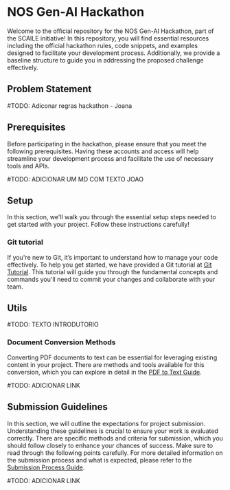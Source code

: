 # NOS Gen-AI Hackathon

Welcome to the official repository for the NOS Gen-AI Hackathon, part of the SCAILE initiative! In this repository, you will find essential resources including the official hackathon rules, code snippets, and examples designed to facilitate your development process. Additionally, we provide a baseline structure to guide you in addressing the proposed challenge effectively.

## Problem Statement

#TODO: Adiconar regras hackathon - Joana

## Prerequisites
Before participating in the hackathon, please ensure that you meet the following prerequisites. Having these accounts and access will help streamline your development process and facilitate the use of necessary tools and APIs. 

#TODO: ADICIONAR UM MD COM TEXTO JOAO

## Setup
In this section, we'll walk you through the essential setup steps needed to get started with your project. Follow these instructions carefully!

### Git tutorial

If you're new to Git, it’s important to understand how to manage your code effectively. To help you get started, we have provided a Git tutorial at [Git Tutorial](/nfs/backup/wb_crm/antemartins/gen_ai_hackthon/nos-gen-ai-hackathon/tutorials/git_tutorial.md). This tutorial will guide you through the fundamental concepts and commands you'll need to commit your changes and collaborate with your team.


## Utils

#TODO: TEXTO INTRODUTORIO

### Document Conversion Methods

Converting PDF documents to text can be essential for leveraging existing content in your project. There are methods and tools available for this conversion, which you can explore in detail in the [PDF to Text Guide](link-to-pdf-to-text-guide.md).

#TODO: ADICIONAR LINK


## Submission Guidelines

In this section, we will outline the expectations for project submission. Understanding these guidelines is crucial to ensure your work is evaluated correctly. There are specific methods and criteria for submission, which you should follow closely to enhance your chances of success. Make sure to read through the following points carefully.
For more detailed information on the submission process and what is expected, please refer to the [Submission Process Guide](link-to-submission-process-guide.md).

#TODO: ADICIONAR LINK